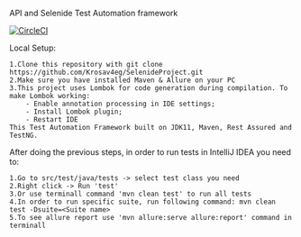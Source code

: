 API and Selenide Test Automation framework

[![CircleCI](https://dl.circleci.com/status-badge/img/gh/Krosav4eg/SelenideProject/tree/master.svg?style=shield)](https://dl.circleci.com/status-badge/redirect/gh/Krosav4eg/SelenideProject/tree/master)

Local Setup:

    1.Clone this repository with git clone https://github.com/Krosav4eg/SelenideProject.git
    2.Make sure you have installed Maven & Allure on your PC
    3.This project uses Lombok for code generation during compilation. To make Lombok working:
        - Enable annotation processing in IDE settings;
        - Install Lombok plugin;
        - Restart IDE
    This Test Automation Framework built on JDK11, Maven, Rest Assured and TestNG.

After doing the previous steps, in order to run tests in IntelliJ IDEA you need to:

    1.Go to src/test/java/tests -> select test class you need
    2.Right click -> Run 'test'
    3.Or use terminall command 'mvn clean test' to run all tests 
    4.In order to run specific suite, run following command: mvn clean test -Dsuite=<Suite name>
    5.To see allure report use 'mvn allure:serve allure:report' command in terminall
